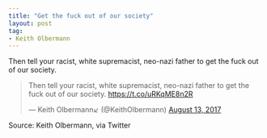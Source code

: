 ```yaml
---
title: "Get the fuck out of our society"
layout: post
tag:
- Keith Olbermann
---
```


Then tell your racist, white supremacist, neo-nazi father to get the fuck out of our society.

<blockquote class="twitter-tweet"><p lang="en" dir="ltr">Then tell your racist, white supremacist, neo-nazi father to get the fuck out of our society. <a href="https://t.co/uRKqME8n2R">https://t.co/uRKqME8n2R</a></p>&mdash; Keith Olbermann↙️ (@KeithOlbermann) <a href="https://twitter.com/KeithOlbermann/status/896726281852682241?ref_src=twsrc%5Etfw">August 13, 2017</a></blockquote> <script async src="https://platform.twitter.com/widgets.js" charset="utf-8"></script>

Source: Keith Olbermann, via Twitter
